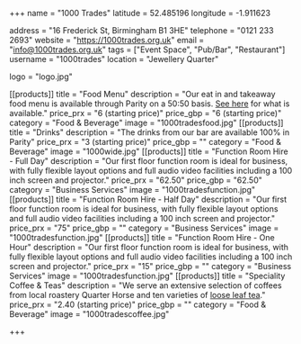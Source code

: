 +++
name = "1000 Trades"
latitude = 52.485196
longitude = -1.911623

address = "16 Frederick St, Birmingham B1 3HE"
telephone = "0121 233 2693"
website = "https://1000trades.org.uk"
email = "info@1000trades.org.uk"
tags = ["Event Space", "Pub/Bar", "Restaurant"]
username = "1000trades"
location = "Jewellery Quarter"

logo = "logo.jpg"

[[products]]
  title = "Food Menu"
  description = "Our eat in and takeaway food menu is available through Parity on a 50:50 basis. [See here](https://1000trades.org.uk/1kt/wp-content/uploads/2020/07/Trader-menu-post-lockdown.pdf) for what is available."
  price_prx = "6 (starting price)"
  price_gbp = "6 (starting price)"
  category = "Food & Beverage"
  image = "1000tradesfood.jpg"
[[products]]
  title = "Drinks"
  description = "The drinks from our bar are available 100% in Parity"
  price_prx = "3 (starting price)"
  price_gbp = ""
  category = "Food & Beverage"
  image = "1000wide.jpg"
[[products]]
  title = "Function Room Hire - Full Day"
  description = "Our first floor function room is ideal for business, with fully flexible layout options and full audio video facilities including a 100 inch screen and projector."
  price_prx = "62.50"
  price_gbp = "62.50"
  category = "Business Services"
  image = "1000tradesfunction.jpg"
[[products]]
  title = "Function Room Hire - Half Day"
  description = "Our first floor function room is ideal for business, with fully flexible layout options and full audio video facilities including a 100 inch screen and projector."
  price_prx = "75"
  price_gbp = ""
  category = "Business Services"
  image = "1000tradesfunction.jpg"
[[products]]
  title = "Function Room Hire - One Hour"
  description = "Our first floor function room is ideal for business, with fully flexible layout options and full audio video facilities including a 100 inch screen and projector."
  price_prx = "15"
  price_gbp = ""
  category = "Business Services"
  image = "1000tradesfunction.jpg"
  [[products]]
  title = "Speciality Coffee & Teas"
  description = "We serve an extensive selection of coffees from local roastery Quarter Horse and ten varieties of [loose leaf tea](https://www.instagram.com/p/B0NZ8ZljEDN/)."
  price_prx = "2.40 (starting price)"
  price_gbp = ""
  category = "Food & Beverage"
  image = "1000tradescoffee.jpg"


+++
